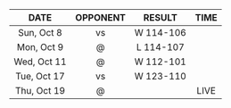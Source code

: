 |    DATE     |         OPPONENT          |  RESULT   |  TIME  |
|:-----------:|:-------------------------:|:---------:|:------:|
| Sun, Oct 8  |     vs [](/r/sixers)      | W 114-106 |        |
| Mon, Oct 9  |     @ [](/r/nyknicks)     | L 114-107 |        |
| Wed, Oct 11 |      @ [](/r/sixers)      | W 112-101 |        |
| Tue, Oct 17 |    vs [](/r/nyknicks)     | W 123-110 |        |
| Thu, Oct 19 | @ [](/r/charlottehornets) |           |  LIVE  |